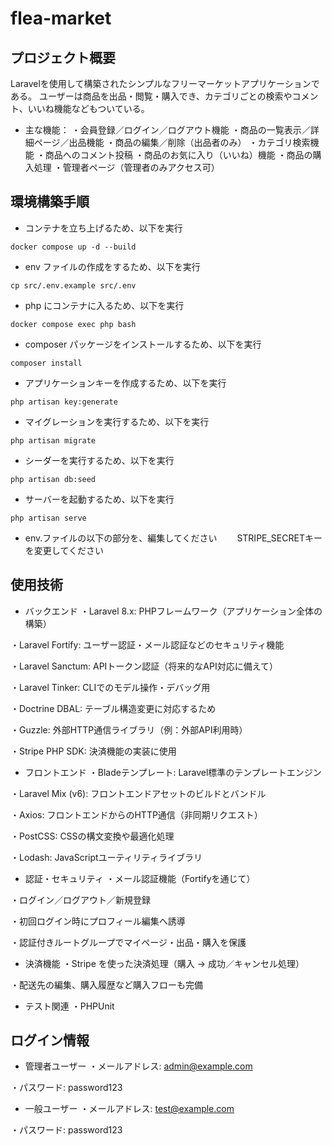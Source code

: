 # flea-market

## プロジェクト概要
Laravelを使用して構築されたシンプルなフリーマーケットアプリケーションである。
ユーザーは商品を出品・閲覧・購入でき、カテゴリごとの検索やコメント、いいね機能などもついている。

- 主な機能：
・会員登録／ログイン／ログアウト機能
・商品の一覧表示／詳細ページ／出品機能
・商品の編集／削除（出品者のみ）
・カテゴリ検索機能
・商品へのコメント投稿
・商品のお気に入り（いいね）機能
・商品の購入処理
・管理者ページ（管理者のみアクセス可）

## 環境構築手順

-   コンテナを立ち上げるため、以下を実行
```
docker compose up -d --build
```

-   env ファイルの作成をするため、以下を実行
```
cp src/.env.example src/.env
```

-   php にコンテナに入るため、以下を実行
```
docker compose exec php bash
```

-   composer パッケージをインストールするため、以下を実行
```
composer install
```

-   アプリケーションキーを作成するため、以下を実行
```
php artisan key:generate
```

-   マイグレーションを実行するため、以下を実行
```
php artisan migrate
```

-   シーダーを実行するため、以下を実行
```
php artisan db:seed
```

-   サーバーを起動するため、以下を実行
```
php artisan serve
```

-   env.ファイルの以下の部分を、編集してください　　
STRIPE_SECRETキーを変更してください　　


## 使用技術

- バックエンド
・Laravel 8.x: PHPフレームワーク（アプリケーション全体の構築）

・Laravel Fortify: ユーザー認証・メール認証などのセキュリティ機能

・Laravel Sanctum: APIトークン認証（将来的なAPI対応に備えて）

・Laravel Tinker: CLIでのモデル操作・デバッグ用

・Doctrine DBAL: テーブル構造変更に対応するため

・Guzzle: 外部HTTP通信ライブラリ（例：外部API利用時）

・Stripe PHP SDK: 決済機能の実装に使用

- フロントエンド
・Bladeテンプレート: Laravel標準のテンプレートエンジン

・Laravel Mix (v6): フロントエンドアセットのビルドとバンドル

・Axios: フロントエンドからのHTTP通信（非同期リクエスト）

・PostCSS: CSSの構文変換や最適化処理

・Lodash: JavaScriptユーティリティライブラリ

- 認証・セキュリティ
・メール認証機能（Fortifyを通じて）

・ログイン／ログアウト／新規登録

・初回ログイン時にプロフィール編集へ誘導

・認証付きルートグループでマイページ・出品・購入を保護

- 決済機能
・Stripe を使った決済処理（購入 → 成功／キャンセル処理）

・配送先の編集、購入履歴など購入フローも完備

- テスト関連
・PHPUnit


## ログイン情報
- 管理者ユーザー
・メールアドレス: admin@example.com

・パスワード: password123

- 一般ユーザー
・メールアドレス: test@example.com

・パスワード: password123

